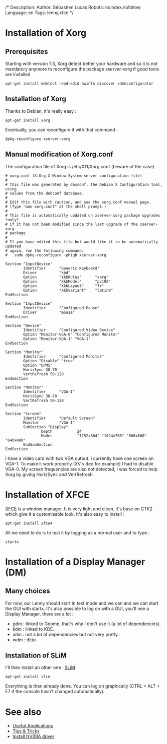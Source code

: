 /*
Description: 
Author: Sébastien Lucas
Robots: noindex,nofollow
Language: en
Tags: lenny,xfce
*/
# Installation of Xorg

## Prerequisites
Starting with version 7.3, Xorg detect better your hardware and so it is not mandatory anymore to reconfigure the package xserver-xorg if good tools are installed

```
apt-get install mdetect read-edid hwinfo discover xdebconfigurator
```

## Installation of Xorg

Thanks to Debian, it's really easy :

```
apt-get install xorg
```

Eventually, you can reconfigure it with that command :

```
dpkg-reconfigure xserver-xorg
```

## Manual modification of Xorg.conf

The configuration file of Xorg is /etc/X11/Xorg.conf (beware of the case)

```
# xorg.conf (X.Org X Window System server configuration file)
#
# This file was generated by dexconf, the Debian X Configuration tool, using
# values from the debconf database.
#
# Edit this file with caution, and see the xorg.conf manual page.
# (Type "man xorg.conf" at the shell prompt.)
#
# This file is automatically updated on xserver-xorg package upgrades *only*
# if it has not been modified since the last upgrade of the xserver-xorg
# package.
#
# If you have edited this file but would like it to be automatically updated
# again, run the following command:
#   sudo dpkg-reconfigure -phigh xserver-xorg

Section "InputDevice"
        Identifier      "Generic Keyboard"
        Driver          "kbd"
        Option          "XkbRules"      "xorg"
        Option          "XkbModel"      "pc105"
        Option          "XkbLayout"     "fr"
        Option          "XkbVariant"    "latin9"
EndSection

Section "InputDevice"
        Identifier      "Configured Mouse"
        Driver          "mouse"
EndSection

Section "Device"
        Identifier      "Configured Video Device"
        Option "Monitor-VGA-0" "Configured Monitor"
        Option "Monitor-VGA-1" "VGA-1"
EndSection

Section "Monitor"
        Identifier      "Configured Monitor"
        Option "Disable" "true"
        Option "DPMS"
        HorizSync 30-70
        VertRefresh 50-120
EndSection

Section "Monitor"
        Identifier      "VGA-1"
        HorizSync 30-70
        VertRefresh 50-120
EndSection

Section "Screen"
        Identifier      "Default Screen"
        Monitor         "VGA-1"
        SubSection "Display"
                Depth           24
                Modes           "1152x864" "1024x768" "800x600" "640x480"
        EndSubSection
EndSection
```

I have a video card with two VGA output. I currently have one screen on VGA-1. To make it work properly (XV video for example) I had to disable VGA-0. My screen frequencies are also not detected, I was forced to help Xorg by giving HorizSync and VertRefresh.

# Installation of XFCE

[XFCE](http://www.xfce.org) is a window manager. It is very light and clean, it's base on GTK2 which give it a customisable look.
It's also easy to install :

```
apt-get install xfce4
```

All we need to do is to test it by logging as a normal user and to type :

```
startx
```

# Installation of a Display Manager (DM)

## Many choices
For now, our Lenny should start in text mode and we can and we can start the GUI with startx. It's also possible to log on with a GUI, you'll nee a Display Manager. there are a lot :
*	gdm : linked to Gnome, that's why I don't use it (a lot of dependencies).
*	kdm : linked to KDE.
*	xdm : not a lot of dependencies but not very pretty.
*	wdm : ditto

## Installation of SLiM

I'll then install an other one : [SLiM](http://slim.berlios.de/) : 

```
apt-get install slim
```

Everything is then already done. You can log on graphically (CTRL + ALT + F7 if the console hasn't changed automatically).

# See also

*	[Useful Applications](/en/debian/xfce-applications)
*	[Tips & Tricks](/en/debian/tips)
*	[Install NVIDIA driver](/en/debian/nvidia)

